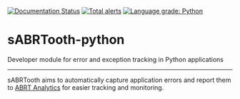 [![Documentation Status](https://readthedocs.org/projects/sabrtooth-python/badge/?version=latest)](https://sabrtooth-python.readthedocs.io/en/latest/?badge=latest)
[![Total alerts](https://img.shields.io/lgtm/alerts/g/abrt/sABRTooth-python.svg?logo=lgtm&logoWidth=18)](https://lgtm.com/projects/g/abrt/sABRTooth-python/alerts/)
[![Language grade: Python](https://img.shields.io/lgtm/grade/python/g/abrt/sABRTooth-python.svg?logo=lgtm&logoWidth=18)](https://lgtm.com/projects/g/abrt/sABRTooth-python/context:python)

# sABRTooth-python
Developer module for error and exception tracking in Python applications

---

sABRTooth aims to automatically capture application errors and report them to
[ABRT Analytics](https://github.com/abrt/faf) for easier tracking and monitoring.
